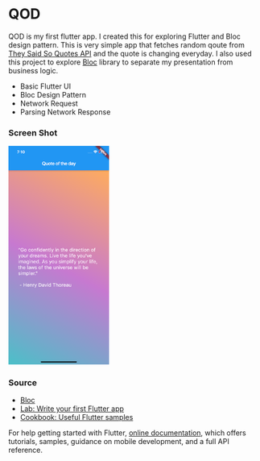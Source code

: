 # QOD

QOD is my first flutter app. I created this for exploring Flutter and Bloc design pattern.
This is very simple app that fetches random qoute from [
They Said So Quotes API](https://quotes.rest) and the quote is changing everyday. I also used this project to explore [Bloc](https://github.com/felangel/bloc) library to separate my presentation from business logic.


  - Basic Flutter UI
  - Bloc Design Pattern
  - Network Request
  - Parsing Network Response

### Screen Shot
<img src="screenshot.png" alt="drawing" width="200"/>  

### Source

- [Bloc](https://github.com/felangel/bloc)
- [Lab: Write your first Flutter app](https://flutter.dev/docs/get-started/codelab)
- [Cookbook: Useful Flutter samples](https://flutter.dev/docs/cookbook)

For help getting started with Flutter,
[online documentation](https://flutter.dev/docs), which offers tutorials,
samples, guidance on mobile development, and a full API reference.
